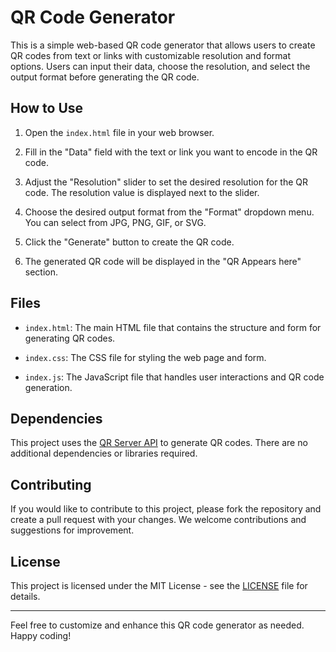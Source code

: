 # QR Code Generator

This is a simple web-based QR code generator that allows users to create QR codes from text or links with customizable resolution and format options. Users can input their data, choose the resolution, and select the output format before generating the QR code.

## How to Use

1. Open the `index.html` file in your web browser.

2. Fill in the "Data" field with the text or link you want to encode in the QR code.

3. Adjust the "Resolution" slider to set the desired resolution for the QR code. The resolution value is displayed next to the slider.

4. Choose the desired output format from the "Format" dropdown menu. You can select from JPG, PNG, GIF, or SVG.

5. Click the "Generate" button to create the QR code.

6. The generated QR code will be displayed in the "QR Appears here" section.

## Files

- `index.html`: The main HTML file that contains the structure and form for generating QR codes.

- `index.css`: The CSS file for styling the web page and form.

- `index.js`: The JavaScript file that handles user interactions and QR code generation.

## Dependencies

This project uses the [QR Server API](https://api.qrserver.com/v1/create-qr-code/) to generate QR codes. There are no additional dependencies or libraries required.

## Contributing

If you would like to contribute to this project, please fork the repository and create a pull request with your changes. We welcome contributions and suggestions for improvement.

## License

This project is licensed under the MIT License - see the [LICENSE](LICENSE) file for details.

---

Feel free to customize and enhance this QR code generator as needed. Happy coding!
